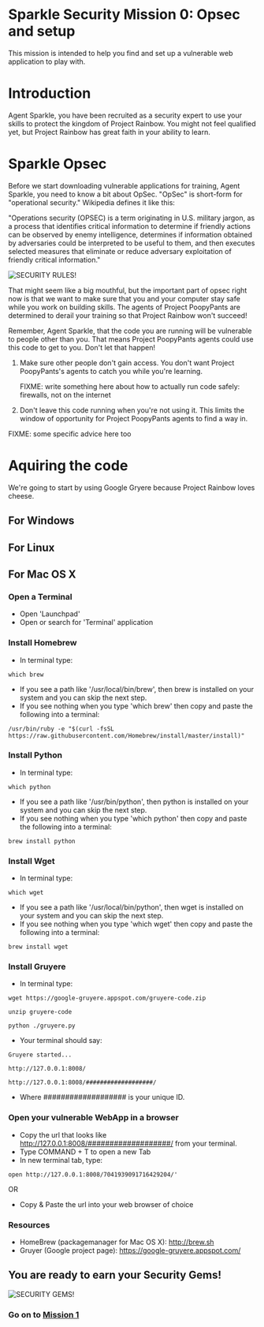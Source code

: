 # Sparkle Security Mission 0: Opsec and setup

This mission is intended to help you find and set up a vulnerable web
application to play with.

# Introduction

Agent Sparkle, you have been recruited as a security expert to use your skills
to protect the kingdom of Project Rainbow.  You might not feel qualified yet,
but Project Rainbow has great faith in your ability to learn.

# Sparkle Opsec

Before we start downloading vulnerable applications for training, Agent
Sparkle, you need to know a bit about OpSec.  "OpSec" is short-form for
"operational security."  Wikipedia defines it like this:

"Operations security (OPSEC) is a term originating in U.S. military jargon, as
a process that identifies critical information to determine if friendly actions
can be observed by enemy intelligence, determines if information obtained by
adversaries could be interpreted to be useful to them, and then executes
selected measures that eliminate or reduce adversary exploitation of friendly
critical information."

![SECURITY RULES!](http://www.quickmeme.com/img/e0/e0ab7d30d57972802de828fe13459fb3bdac3b61496ea58988f6d4c038f32b9f.jpg "Security Rules!")

That might seem like a big mouthful, but the important part of opsec right now
is that we want to make sure that you and your computer stay safe while you
work on building skills. The agents of Project PoopyPants are determined to
derail your training so that Project Rainbow won't succeed!

Remember, Agent Sparkle, that the code you are running will be vulnerable to
people other than you.  That means Project PoopyPants agents could use this
code to get to you.  Don't let that happen!

1. Make sure other people don't gain access.
	You don't want Project PoopyPants's agents to catch you while
   you're learning.

   FIXME: write something here about how to actually run code safely: firewalls, not on the internet

2. Don't leave this code running when you're not using it.  This limits the
window of opportunity for Project PoopyPants agents to find a way in.

  FIXME: some specific advice here too

# Aquiring the code

We're going to start by using Google Gryere because Project Rainbow
loves cheese.

## For Windows

## For Linux

## For Mac OS X

### Open a Terminal

* Open 'Launchpad'
* Open or search for 'Terminal' application

### Install Homebrew

* In terminal type: 
```
which brew
```
* If you see a path like '/usr/local/bin/brew', then brew is installed on your system and you can skip the next step.
* If you see nothing when you type 'which brew' then copy and paste the following into a terminal:
```
/usr/bin/ruby -e "$(curl -fsSL https://raw.githubusercontent.com/Homebrew/install/master/install)"
```

### Install Python

* In terminal type: 
```
which python
```
* If you see a path like '/usr/bin/python', then python is installed on your system and you can skip the next step.
* If you see nothing when you type 'which python' then copy and paste the following into a terminal:
```
brew install python
```

### Install Wget

* In terminal type: 
```
which wget
```
* If you see a path like '/usr/local/bin/python', then wget is installed on your system and you can skip the next step.
* If you see nothing when you type 'which wget' then copy and paste the following into a terminal:
```
brew install wget
```

### Install Gruyere

* In terminal type:
```
wget https://google-gruyere.appspot.com/gruyere-code.zip

unzip gruyere-code

python ./gruyere.py
```
* Your terminal should say:
```
Gruyere started...

http://127.0.0.1:8008/

http://127.0.0.1:8008/###################/
```
* Where ################### is your unique ID.

### Open your vulnerable WebApp in a browser

* Copy the url that looks like http://127.0.0.1:8008/###################/ from your terminal.
* Type COMMAND + T to open a new Tab
* In new terminal tab, type:
```
open http://127.0.0.1:8008/7041939091716429204/'
```

OR 

* Copy & Paste the url into your web browser of choice

### Resources
* HomeBrew (packagemanager for Mac OS X): http://brew.sh
* Gruyer (Google project page): https://google-gruyere.appspot.com/

## You are ready to earn your Security Gems!
![SECURITY GEMS!](http://www.clipartbest.com/cliparts/7ca/Knx/7caKnxMdi.png "Security Gems!")

### Go on to [Mission 1](https://github.com/terriko/sparklesecurity/mission1.md)




